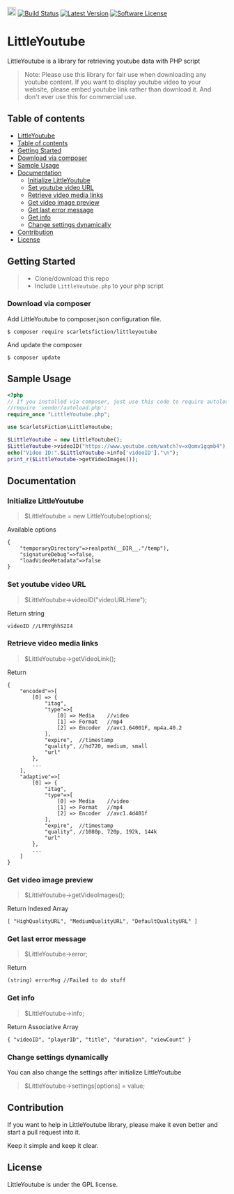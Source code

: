 <a href="https://www.patreon.com/stefansarya"><img src="http://anisics.stream/assets/img/support-badge.png" height="20"></a>
[![Build Status](https://travis-ci.org/StefansArya/LittleYoutube-PHP.svg?branch=master)](https://travis-ci.org/StefansArya/LittleYoutube-PHP)
[![Latest Version](https://img.shields.io/badge/build-beta-yellow.svg)](https://packagist.org/packages/scarletsfiction/littleyoutube)
[![Software License](https://img.shields.io/badge/license-GPL2-brightgreen.svg)](LICENSE)

LittleYoutube
==========

LittleYoutube is a library for retrieving youtube data with PHP script
> Note:
>   Please use this library for fair use when downloading any youtube content. If you want to display youtube video to your website, please embed youtube link rather than download it. And don't ever use this for commercial use.

## Table of contents
 - [LittleYoutube](#littleyoutube)
 - [Table of contents](#table-of-contents)
 - [Getting Started](#getting-started)
 - [Download via composer](#download-via-composer)
 - [Sample Usage](#sample-usage)
 - [Documentation](#documentation)
   - [Initialize LittleYoutube](#initialize-littleyoutube)
   - [Set youtube video URL](#set-youtube-video-url)
   - [Retrieve video media links](#retrieve-video-media-links)
   - [Get video image preview](#get-video-image-preview])
   - [Get last error message](#get-last-error-message)
   - [Get info](#getiinfo)
   - [Change settings dynamically](#change-settings-dynamically)
 - [Contribution](#contribution)
 - [License](#license)

## Getting Started
>  * Clone/download this repo
>  * Include `LittleYoutube.php` to your php script

### Download via composer

Add LittleYoutube to composer.json configuration file.
```
$ composer require scarletsfiction/littleyoutube
```

And update the composer
```
$ composer update
```

## Sample Usage
```php
<?php
// If you installed via composer, just use this code to require autoloader on the top of your projects.
//require 'vendor/autoload.php';
require_once "LittleYoutube.php";

use ScarletsFiction\LittleYoutube;

$LittleYoutube = new LittleYoutube();
$LittleYoutube->videoID("https://www.youtube.com/watch?v=xQomv1gqmb4");
echo("Video ID:".$LittleYoutube->info['videoID']."\n");
print_r($LittleYoutube->getVideoImages());
```

## Documentation
### Initialize LittleYoutube
> $LittleYoutube = new LittleYoutube(options);

Available options
```
{
    "temporaryDirectory"=>realpath(__DIR__."/temp"),
    "signatureDebug"=>false,
    "loadVideoMetadata"=>false
}
```

### Set youtube video URL
> $LittleYoutube->videoID("videoURLHere");

Return string
```
videoID //LFRYghhS2I4
```

### Retrieve video media links
> $LittleYoutube->getVideoLink();

Return
```
{
    "encoded"=>[
        [0] => {
            "itag",
            "type"=>[
                [0] => Media    //video
                [1] => Format   //mp4
                [2] => Encoder  //avc1.64001F, mp4a.40.2
            ],
            "expire",  //timestamp
            "quality", //hd720, medium, small
            "url"
        },
        ...
    ],
    "adaptive"=>[
        [0] => {
            "itag",
            "type"=>[
                [0] => Media    //video
                [1] => Format   //mp4
                [2] => Encoder  //avc1.4d401f
            ],
            "expire",  //timestamp
            "quality", //1080p, 720p, 192k, 144k
            "url"
        },
        ...
    ]
}
```

### Get video image preview
> $LittleYoutube->getVideoImages();

Return Indexed Array
```
[ "HighQualityURL", "MediumQualityURL", "DefaultQualityURL" ]
```

### Get last error message
> $LittleYoutube->error;

Return 
```
(string) errorMsg //Failed to do stuff
```

### Get info
> $LittleYoutube->info;

Return Associative Array
```
{ "videoID", "playerID", "title", "duration", "viewCount" }
```

### Change settings dynamically
You can also change the settings after initialize LittleYoutube
> $LittleYoutube->settings[options] = value;

## Contribution

If you want to help in LittleYoutube library, please make it even better and start a pull request into it.

Keep it simple and keep it clear.

## License

LittleYoutube is under the GPL license.